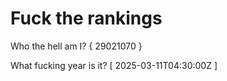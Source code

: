 # Fuck the rankings

Who the hell am I?
{ 29021070 }

What fucking year is it?
[ 2025-03-11T04:30:00Z ]
